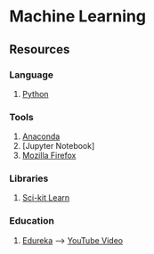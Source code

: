 # Machine Learning


## Resources
### Language
1. [Python](https://www.python.org/)

### Tools
1. [Anaconda](https://www.anaconda.com/)
2. [Jupyter Notebook]
3. [Mozilla Firefox](https://www.mozilla.org/en-US/firefox/new/)

### Libraries
1. [Sci-kit Learn](https://scikit-learn.org/stable/user_guide.html)

### Education
1. [Edureka](https://www.edureka.co/blog/machine-learning-tutorial) --> [YouTube Video](https://www.youtube.com/watch?v=GwIo3gDZCVQ)
